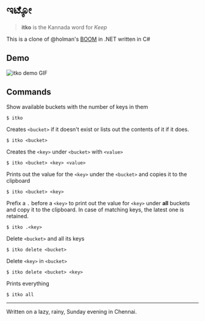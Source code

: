 # ಇಟ್ಕೋ
> **itko** is the Kannada word for _Keep_

This is a clone of @holman's [BOOM](https://github.com/holman/BOOM) in .NET
written in C#

## Demo

![itko demo GIF](http://i.imgur.com/PvU095n.gif)

## Commands

Show available buckets with the number of keys in them

    $ itko 

Creates `<bucket>` if it doesn't exist or lists out the contents of it if it
does.

    $ itko <bucket> 

Creates the `<key>` under `<bucket>` with `<value>`

    $ itko <bucket> <key> <value>

Prints out the value for the `<key>` under the `<bucket>` and copies it to the
clipboard

    $ itko <bucket> <key>

Prefix a `.` before a `<key>` to print out the value for `<key>` under **all**
buckets and copy it to the clipboard. In case of matching keys, the latest
one is retained.

    $ itko .<key>

Delete `<bucket>` and all its keys

    $ itko delete <bucket>

Delete `<key>` in `<bucket>`

    $ itko delete <bucket> <key>

Prints everything

    $ itko all

---

Written on a lazy, rainy, Sunday evening in Chennai.
